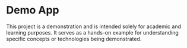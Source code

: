 # Demo App

This project is a demonstration and is intended solely for academic and learning purposes. It serves as a hands-on example for understanding specific concepts or technologies being demonstrated.
